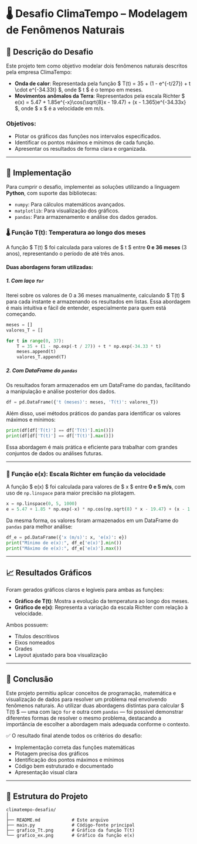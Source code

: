 # 🌡️ Desafio ClimaTempo – Modelagem de Fenômenos Naturais

## 📌 Descrição do Desafio

Este projeto tem como objetivo modelar dois fenômenos naturais descritos pela empresa ClimaTempo:

- **Onda de calor**: Representada pela função $ T(t) = 35 + (1 - e^{-t/27}) + t \cdot e^{-34.33t} $, onde $ t $ é o tempo em meses.
- **Movimentos anômalos da Terra**: Representados pela escala Richter $ e(x) = 5.47 + 1.85e^{-x}\cos(\sqrt{8}x - 19.47) + (x - 1.365)e^{-34.33x} $, onde $ x $ é a velocidade em m/s.

### Objetivos:
- Plotar os gráficos das funções nos intervalos especificados.
- Identificar os pontos máximos e mínimos de cada função.
- Apresentar os resultados de forma clara e organizada.

---

## 🔧 Implementação

Para cumprir o desafio, implementei as soluções utilizando a linguagem **Python**, com suporte das bibliotecas:

- `numpy`: Para cálculos matemáticos avançados.
- `matplotlib`: Para visualização dos gráficos.
- `pandas`: Para armazenamento e análise dos dados gerados.

### 🌡️ Função T(t): Temperatura ao longo dos meses

A função $ T(t) $ foi calculada para valores de $ t $ entre **0 e 36 meses** (3 anos), representando o período de até três anos.

#### Duas abordagens foram utilizadas:

##### 1. Com **laço `for`**
Iterei sobre os valores de 0 a 36 meses manualmente, calculando $ T(t) $ para cada instante e armazenando os resultados em listas. Essa abordagem é mais intuitiva e fácil de entender, especialmente para quem está começando.

```python
meses = []
valores_T = []

for t in range(0, 37):
    T = 35 + (1 - np.exp(-t / 27)) + t * np.exp(-34.33 * t)
    meses.append(t)
    valores_T.append(T)
```

##### 2. Com **DataFrame do `pandas`**
Os resultados foram armazenados em um DataFrame do pandas, facilitando a manipulação e análise posterior dos dados.

```python
df = pd.DataFrame({'t (meses)': meses, 'T(t)': valores_T})
```

Além disso, usei métodos práticos do pandas para identificar os valores máximos e mínimos:

```python
print(df[df['T(t)'] == df['T(t)'].min()])
print(df[df['T(t)'] == df['T(t)'].max()])
```

Essa abordagem é mais prática e eficiente para trabalhar com grandes conjuntos de dados ou análises futuras.

---

### 🌋 Função e(x): Escala Richter em função da velocidade

A função $ e(x) $ foi calculada para valores de $ x $ entre **0 e 5 m/s**, com uso de `np.linspace` para maior precisão na plotagem.

```python
x = np.linspace(0, 5, 1000)
e = 5.47 + 1.85 * np.exp(-x) * np.cos(np.sqrt(8) * x - 19.47) + (x - 1.365) * np.exp(-34.33 * x)
```

Da mesma forma, os valores foram armazenados em um DataFrame do `pandas` para melhor análise:

```python
df_e = pd.DataFrame({'x (m/s)': x, 'e(x)': e})
print("Mínimo de e(x):", df_e['e(x)'].min())
print("Máximo de e(x):", df_e['e(x)'].max())
```

---

## 📈 Resultados Gráficos

Foram gerados gráficos claros e legíveis para ambas as funções:

- **Gráfico de T(t)**: Mostra a evolução da temperatura ao longo dos meses.
- **Gráfico de e(x)**: Representa a variação da escala Richter com relação à velocidade.

Ambos possuem:
- Títulos descritivos
- Eixos nomeados
- Grades
- Layout ajustado para boa visualização

---

## 📝 Conclusão

Este projeto permitiu aplicar conceitos de programação, matemática e visualização de dados para resolver um problema real envolvendo fenômenos naturais. Ao utilizar duas abordagens distintas para calcular $ T(t) $ — uma com laço `for` e outra com `pandas` — foi possível demonstrar diferentes formas de resolver o mesmo problema, destacando a importância de escolher a abordagem mais adequada conforme o contexto.

✅ O resultado final atende todos os critérios do desafio:
- Implementação correta das funções matemáticas
- Plotagem precisa dos gráficos
- Identificação dos pontos máximos e mínimos
- Código bem estruturado e documentado
- Apresentação visual clara

---

## 📁 Estrutura do Projeto

```
climatempo-desafio/
│
├── README.md            # Este arquivo
├── main.py              # Código-fonte principal
├── grafico_Tt.png       # Gráfico da função T(t)
└── grafico_ex.png       # Gráfico da função e(x)
```
